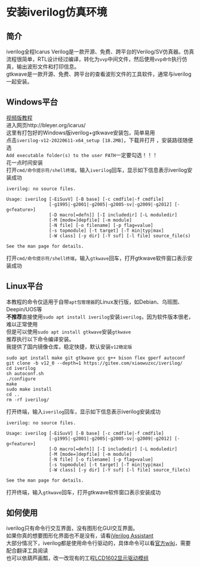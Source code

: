 # 安装iverilog仿真环境

## 简介
iverilog全程Icarus Verilog是一款开源、免费、跨平台的Verilog/SV仿真器。仿真流程很简单，RTL设计经过编译，转化为`vvp`中间文件，然后使用`vvp命令`执行仿真，输出波形文件和打印信息。  
gtkwave是一款开源、免费、跨平台的查看波形文件的工具软件，通常与iverilog一起安装。  

## Windows平台
[视频版教程](https://www.bilibili.com/video/BV1Se4y1C7sZ)  
进入网页http://bleyer.org/icarus/  
这里有打包好的Windows版iverilog+gtkwave安装包，简单易用  
点击`iverilog-v12-20220611-x64_setup [18.2MB]`，下载并打开 ，安装路径随便选  
`Add executable folder(s) to the user PATH`一定要勾选！！！  
花一点时间安装  
打开`cmd/命令提示符/shell终端`，输入`iverilog`回车，显示如下信息表示iverilog安装成功  
```
iverilog: no source files.

Usage: iverilog [-EiSuvV] [-B base] [-c cmdfile|-f cmdfile]
                [-g1995|-g2001|-g2005|-g2005-sv|-g2009|-g2012] [-g<feature>]
                [-D macro[=defn]] [-I includedir] [-L moduledir]
                [-M [mode=]depfile] [-m module]
                [-N file] [-o filename] [-p flag=value]
                [-s topmodule] [-t target] [-T min|typ|max]
                [-W class] [-y dir] [-Y suf] [-l file] source_file(s)

See the man page for details.
```  
打开`cmd/命令提示符/shell终端`，输入`gtkwave`回车，打开gtkwave软件窗口表示安装成功   

## Linux平台
本教程的命令仅适用于自带`apt包管理器`的Linux发行版，如Debian、乌班图、Deepin/UOS等  
**不推荐**直接使用`sudo apt install iverilog`安装`iverilog`，因为软件版本很老，难以正常使用  
但是可以使用`sudo apt install gtkwave`安装`gtkwave`  
推荐执行以下命令编译安装。  
我提供了国内镜像仓库，稳定快捷，默认安装`v12稳定版`  
```
sudo apt install make git gtkwave gcc g++ bison flex gperf autoconf
git clone -b v12_0 --depth=1 https://gitee.com/xiaowuzxc/iverilog/
cd iverilog
sh autoconf.sh
./configure
make
sudo make install
cd ..
rm -rf iverilog/
```
打开终端，输入`iverilog`回车，显示如下信息表示iverilog安装成功  
```
iverilog: no source files.

Usage: iverilog [-EiSuvV] [-B base] [-c cmdfile|-f cmdfile]
                [-g1995|-g2001|-g2005|-g2005-sv|-g2009|-g2012] [-g<feature>]
                [-D macro[=defn]] [-I includedir] [-L moduledir]
                [-M [mode=]depfile] [-m module]
                [-N file] [-o filename] [-p flag=value]
                [-s topmodule] [-t target] [-T min|typ|max]
                [-W class] [-y dir] [-Y suf] [-l file] source_file(s)

See the man page for details.
```  
打开终端，输入`gtkwave`回车，打开gtkwave软件窗口表示安装成功   


## 如何使用
iverilog只有命令行交互界面，没有图形化GUI交互界面。  
如果你真的想要图形化界面也不是没有，请看[iVerilog Assistant](https://gitee.com/sunzhenyu59/i-verilog-assistant)  
大部分情况下，iverilog都是使用命令行驱动的，具体命令可以看[官方wiki](https://iverilog.fandom.com/wiki/Main_Page)，需要配合翻译工具阅读  
也可以依葫芦画瓢，改一改现有的工程[LCD1602显示驱动模组](https://gitee.com/xiaowuzxc/LCD1602-display-IP/)  
